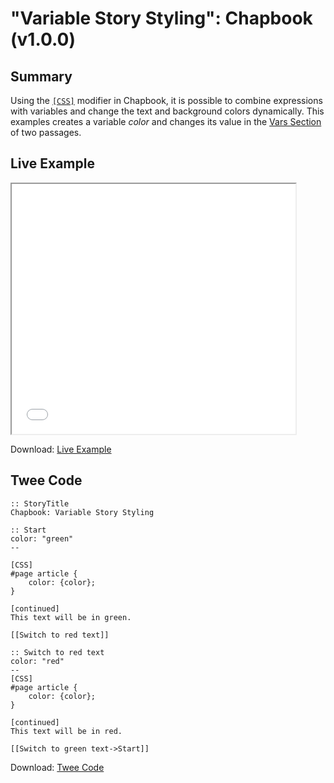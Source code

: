 # "Variable Story Styling": Chapbook (v1.0.0)

## Summary

Using the [`[CSS]`](https://klembot.github.io/chapbook/guide/advanced/using-css-in-passages.html) modifier in Chapbook, it is possible to combine expressions with variables and change the text and background colors dynamically. This examples creates a variable *color* and changes its value in the [Vars Section](https://klembot.github.io/chapbook/guide/state/the-vars-section.html) of two passages.

## Live Example

<section>
<iframe src="chapbook_storystyling_example.html" height=400 width=90%></iframe>

Download: <a href="chapbook_storystyling_example.html" target="_blank">Live Example</a>
</section>

## Twee Code

```
:: StoryTitle
Chapbook: Variable Story Styling

:: Start
color: "green"
--

[CSS]
#page article {
    color: {color};
}

[continued]
This text will be in green.

[[Switch to red text]]

:: Switch to red text
color: "red"
--
[CSS]
#page article {
    color: {color};
}

[continued]
This text will be in red.

[[Switch to green text->Start]]

```

Download: <a href="chapbook_storystyling_twee.txt" target="_blank">Twee Code</a>

